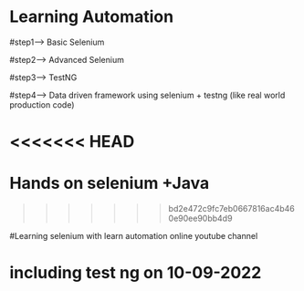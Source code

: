 # Learning Automation

#step1--> Basic Selenium

#step2--> Advanced Selenium

#step3--> TestNG

#step4--> Data driven framework using selenium + testng (like real world production code)

<<<<<<< HEAD
=======
# Hands on selenium +Java
>>>>>>> bd2e472c9fc7eb0667816ac4b460e90ee90bb4d9

#Learning selenium with learn automation online youtube channel




# including test ng on 10-09-2022
